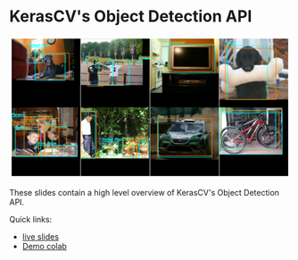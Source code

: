 # KerasCV's Object Detection API

![](assets/img/overview.png)

These slides contain a high level overview of KerasCV's Object Detection API.

Quick links:

- [live slides](https://lukewood.github.io/od-api-slides/)
- [Demo colab](https://colab.research.google.com/drive/1FXF4kT6WNymY5IvBBhkamdFF5NG5C0K3?usp=sharing)
